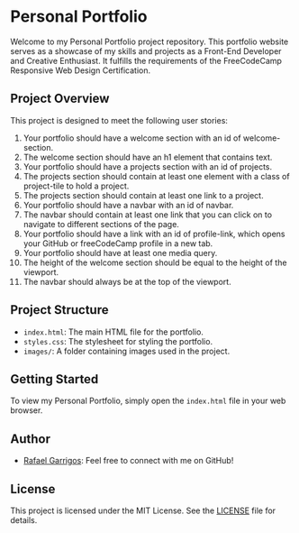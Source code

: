 # Personal Portfolio

Welcome to my Personal Portfolio project repository. This portfolio website serves as a showcase of my skills and projects as a Front-End Developer and Creative Enthusiast. It fulfills the requirements of the FreeCodeCamp Responsive Web Design Certification.

## Project Overview

This project is designed to meet the following user stories:

1. Your portfolio should have a welcome section with an id of welcome-section.
2. The welcome section should have an h1 element that contains text.
3. Your portfolio should have a projects section with an id of projects.
4. The projects section should contain at least one element with a class of project-tile to hold a project.
5. The projects section should contain at least one link to a project.
6. Your portfolio should have a navbar with an id of navbar.
7. The navbar should contain at least one link that you can click on to navigate to different sections of the page.
8. Your portfolio should have a link with an id of profile-link, which opens your GitHub or freeCodeCamp profile in a new tab.
9. Your portfolio should have at least one media query.
10. The height of the welcome section should be equal to the height of the viewport.
11. The navbar should always be at the top of the viewport.

## Project Structure

- `index.html`: The main HTML file for the portfolio.
- `styles.css`: The stylesheet for styling the portfolio.
- `images/`: A folder containing images used in the project.

## Getting Started

To view my Personal Portfolio, simply open the `index.html` file in your web browser.

## Author

- [Rafael Garrigos](https://github.com/garricode): Feel free to connect with me on GitHub!

## License

This project is licensed under the MIT License. See the [LICENSE](LICENSE) file for details.
